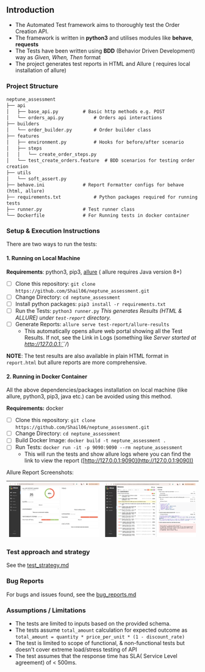 ## Introduction

* The Automated Test framework aims to thoroughly test the Order Creation API.
* The framework is written in **python3** and utilises modules like **behave**, **requests**
* The Tests have been written using **BDD** (Behavior Driven Development) way as *Given, When, Then* format
* The project generates test reports in HTML and Allure ( requires local installation of allure)

### Project Structure

```
neptune_assessment
├── api
│   ├── base_api.py			# Basic http methods e.g. POST 
│   └── orders_api.py			# Orders api interactions
├── builders
│   └── order_builder.py		# Order builder class
├── features
│   ├── environment.py			# Hooks for before/after scenario
│   ├── steps
│   │   └── create_order_steps.py
│   └── test_create_orders.feature	# BDD scenarios for testing order creation
├── utils
│   └── soft_assert.py
├── behave.ini				# Report Formatter configs for behave (html, allure)
├── requirements.txt			# Python packages required for running tests
├── runner.py				# Test runner class
└── Dockerfile				# For Running tests in docker container
```

### Setup & Execution Instructions

There are two ways to run the tests:

#### 1. Running on Local Machine

**Requirements**: python3, pip3, [allure](https://allurereport.org/docs/install/) ( allure requires Java version 8+)

* [ ] Clone this repository: `git clone https://github.com/Shail06/neptune_assessment.git`
* [ ] Change Directory: `cd neptune_assessment`
* [ ] Install python packages: `pip3 install -r requirements.txt`
* [ ] Run the Tests: `python3 runner.py`  *This generates Results (HTML & ALLURE) under `test-report` directory.*
* [ ] Generate Reports: `allure serve test-report/allure-results`
  * This automatically opens allure web portal showing all the Test Results. If not, see the Link in Logs (something like *Server started at http://127.0.0.1:`<PORT>`/*)

**NOTE**: The test results are also available in plain HTML format in `report.html` but allure reports are more comprehensive.

#### 2. Running in Docker Container

All the above dependencies/packages installation on local machine (like allure, python3, pip3, java etc.) can be avoided using this method.

**Requirements:** docker

* [ ] Clone this repository: `git clone https://github.com/Shail06/neptune_assessment.git`
* [ ] Change Directory: `cd neptune_assessment`
* [ ] Build Docker Image: `docker build -t neptune_assessment .`
* [ ] Run Tests: `docker run -it -p 9090:9090 --rm neptune_assessment`
  * This will run the tests and show allure logs where you can find the link to view the report ([http://127.0.0.1:9090](http://127.0.0.1:9090))

Allure Report Screenshots:

| ![img](docs/allure-1.png) | ![img](docs/allure-2.png) |
| ----------------------- | ----------------------- |

### Test approach and strategy

See the [test_strategy.md](docs/test_strategy.md)

### Bug Reports

For bugs and issues found, see the [bug_reports.md](docs/bug_reports.md)

### Assumptions / Limitations

* The tests are limited to inputs based on the provided schema.
* The tests assume `total_amount` calculation for expected outcome as `total_amount = quantity * price_per_unit * (1 - discount_rate)`
* The test is limited to scope of functional, & non-functional tests but doesn't cover extreme load/stress testing of API
* The test assumes that the response time has SLA( Service Level agreement) of < 500ms.
